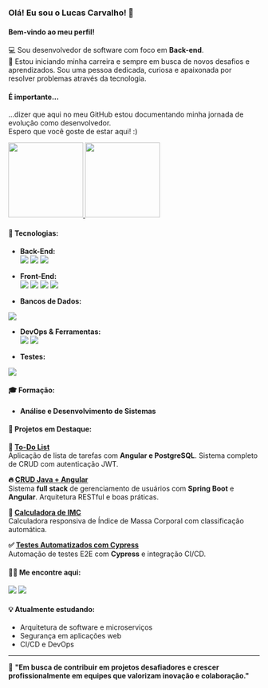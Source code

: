 ### Olá! Eu sou o Lucas Carvalho! 👋
#### Bem-vindo ao meu perfil!

💻 Sou desenvolvedor de software com foco em **Back-end**. <br>
🚀 Estou iniciando minha carreira e sempre em busca de novos desafios e aprendizados. Sou uma pessoa dedicada, curiosa e apaixonada por resolver problemas através da tecnologia.

#### É importante...
...dizer que aqui no meu GitHub estou documentando minha jornada de evolução como desenvolvedor. <br>
Espero que você goste de estar aqui! :)

<div>
  <a href="https://github.com/LucasCarvalhoo">
    <img height="150em" src="https://github-readme-stats.vercel.app/api/top-langs/?username=LucasCarvalhoo&layout=compact&langs_count=7&theme=dracula&include_all_commits=true&count_private=true&hide_border=true"/>
    <img height="150em" src="https://github-readme-stats.vercel.app/api?username=LucasCarvalhoo&show_icons=true&theme=dracula&include_all_commits=true&count_private=true&hide_border=true"/>
  </a>
</div>

#### &#128295; Tecnologias:

- **Back-End:**<br>
<img src="https://img.shields.io/badge/Java-ED8B00?style=for-the-badge&logo=java&logoColor=white"/> <img src="https://img.shields.io/badge/Spring-6DB33F?style=for-the-badge&logo=spring&logoColor=white"> <img src="https://img.shields.io/badge/Python-3776AB?style=for-the-badge&logo=python&logoColor=white"> 

- **Front-End:**<br>
<img src="https://img.shields.io/badge/Angular-DD0031?style=for-the-badge&logo=angular&logoColor=white"> <img src="https://img.shields.io/badge/TypeScript-007ACC?style=for-the-badge&logo=typescript&logoColor=white"> <img src="https://img.shields.io/badge/HTML5-E34F26?style=for-the-badge&logo=html5&logoColor=white"/> <img src="https://img.shields.io/badge/CSS3-1572B6?style=for-the-badge&logo=css3&logoColor=white"/>

- **Bancos de Dados:**<br>
<img src="https://img.shields.io/badge/PostgreSQL-316192?style=for-the-badge&logo=postgresql&logoColor=white">

- **DevOps & Ferramentas:**<br>
<img src="https://img.shields.io/badge/Docker-2496ED?style=for-the-badge&logo=docker&logoColor=white"> <img src="https://img.shields.io/badge/GIT-E44C30?style=for-the-badge&logo=git&logoColor=white"/>

- **Testes:**<br>
<img src="https://img.shields.io/badge/Cypress-17202C?style=for-the-badge&logo=cypress&logoColor=white">

#### 🎓 Formação:
- **Análise e Desenvolvimento de Sistemas**

#### 🚀 Projetos em Destaque:

**📝 [To-Do List](https://github.com/LucasCarvalhoo/todo-list)**  
Aplicação de lista de tarefas com **Angular e PostgreSQL**. Sistema completo de CRUD com autenticação JWT.

**🔥 [CRUD Java + Angular](https://github.com/LucasCarvalhoo/crud-java-angular)**  
Sistema **full stack** de gerenciamento de usuários com **Spring Boot** e **Angular**. Arquitetura RESTful e boas práticas.

**🔢 [Calculadora de IMC](https://github.com/LucasCarvalhoo/caculadora-imc)**  
Calculadora responsiva de Índice de Massa Corporal com classificação automática.

**✅ [Testes Automatizados com Cypress](https://github.com/LucasCarvalhoo/cypress-basico-v2)**  
Automação de testes E2E com **Cypress** e integração CI/CD.

#### ✍🏻 Me encontre aqui:

<div>
<a href="https://www.linkedin.com/in/lucascarvalho-dev/" target="_blank"><img src="https://img.shields.io/badge/-LinkedIn-%230077B5?style=for-the-badge&logo=linkedin&logoColor=white" target="_blank"></a>
<a href="https://www.instagram.com/lucascarvalho.dev/" target="_blank"><img src="https://img.shields.io/badge/-Instagram-%23E4405F?style=for-the-badge&logo=instagram&logoColor=white" target="_blank"></a>
</div>

#### 💡 Atualmente estudando:
- Arquitetura de software e microserviços
- Segurança em aplicações web
- CI/CD e DevOps

---

💬 **"Em busca de contribuir em projetos desafiadores e crescer profissionalmente em equipes que valorizam inovação e colaboração."**<!-- Última atualização: Fri Sep 26 12:17:47 UTC 2025 -->
<!-- Última atualização: Fri Sep 26 12:18:41 UTC 2025 -->
